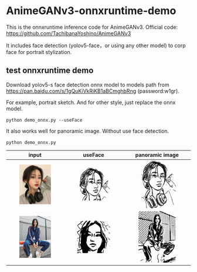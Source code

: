 # AnimeGANv3-onnxruntime-demo
This is the onnxruntime inference code for AnimeGANv3. Official code: https://github.com/TachibanaYoshino/AnimeGANv3 <br>

It includes face detection (yolov5-face，or using any other model) to corp face for portrait stylization. 

## test onnxruntime demo 
Download yolov5-s face detection onnx model to models path from https://pan.baidu.com/s/1gQuKiVkRiKB1aBCmghbRng (password:w1gr).

For example, portrait sketch. And for other style, just replace the onnx model.

```
python demo_onnx.py --useFace
```
It also works well for panoramic image. Without use face detection.
```
python demo_onnx.py
```
| input | useFace| panoramic image|
| :-: |:-:| :-:|
|<img src="https://github.com/xuanandsix/AnimeGANv3-onnxruntime-demo/raw/main/portrait.jpg" height="60%" width="60%">|<img src="https://github.com/xuanandsix/AnimeGANv3-onnxruntime-demo/blob/main/imgs/output_onnx.png" height="60%" width="60%">|<img src="https://github.com/xuanandsix/AnimeGANv3-onnxruntime-demo/raw/main/imgs/output_onnx1.png" height="60%" width="60%">|
|<img src="https://github.com/xuanandsix/AnimeGANv3-onnxruntime-demo/raw/main/body.jpg" height="60%" width="60%">|<img src="https://github.com/xuanandsix/AnimeGANv3-onnxruntime-demo/blob/main/imgs/output_onnx3.png" height="60%" width="60%" >|<img src="https://github.com/xuanandsix/AnimeGANv3-onnxruntime-demo/raw/main/imgs/output_onnx2.png" height="60%" width="60%">|


